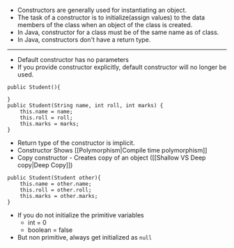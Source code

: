 - Constructors are generally used for instantiating an object.
- The task of a constructor is to initialize(assign values) to the data members of the class when an object of the class is created.
- In Java, constructor for a class must be of the same name as of class.
- In Java, constructors don't have a return type.

-------------------------------------------------------------------------------

- Default constructor has no parameters
- If you provide constructor explicitly, default constructor will no longer be used.
```
public Student(){  
  
}  
public Student(String name, int roll, int marks) {  
    this.name = name;  
    this.roll = roll;  
    this.marks = marks;  
}
```
- Return type of the constructor is implicit.
- Constructor Shows [[Polymorphism|Compile time polymorphism]]
- Copy constructor - Creates copy of an object ([[Shallow VS Deep copy|Deep Copy]])
```
public Student(Student other){  
    this.name = other.name;  
    this.roll = other.roll;  
    this.marks = other.marks;  
}
```
- If you do not initialize the primitive variables
	- int = 0
	- boolean = false
- But non primitive, always get initialized as `null`